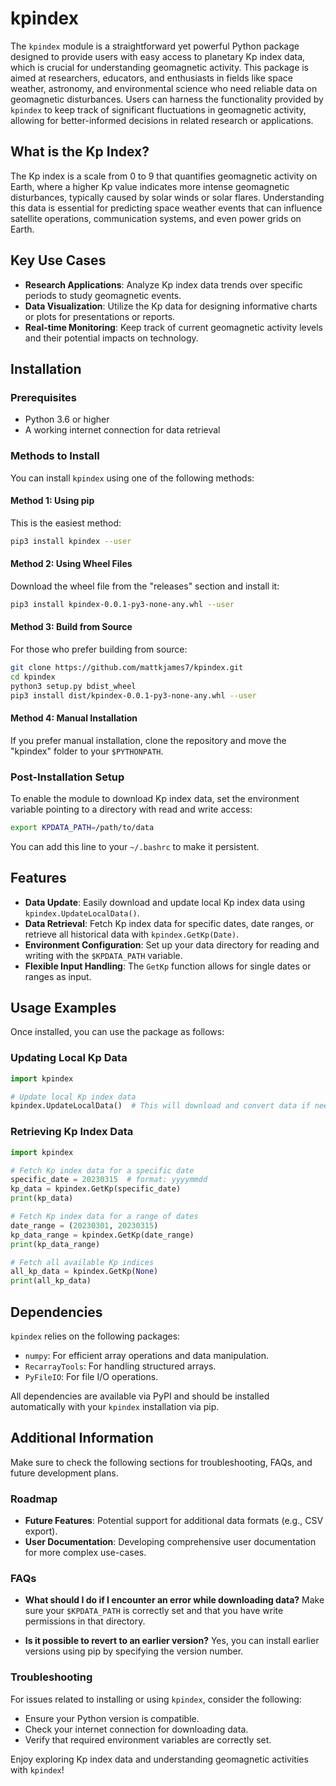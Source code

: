 # kpindex

The `kpindex` module is a straightforward yet powerful Python package designed to provide users with easy access to planetary Kp index data, which is crucial for understanding geomagnetic activity. This package is aimed at researchers, educators, and enthusiasts in fields like space weather, astronomy, and environmental science who need reliable data on geomagnetic disturbances. Users can harness the functionality provided by `kpindex` to keep track of significant fluctuations in geomagnetic activity, allowing for better-informed decisions in related research or applications.

## What is the Kp Index?
The Kp index is a scale from 0 to 9 that quantifies geomagnetic activity on Earth, where a higher Kp value indicates more intense geomagnetic disturbances, typically caused by solar winds or solar flares. Understanding this data is essential for predicting space weather events that can influence satellite operations, communication systems, and even power grids on Earth.

## Key Use Cases
- **Research Applications**: Analyze Kp index data trends over specific periods to study geomagnetic events.
- **Data Visualization**: Utilize the Kp data for designing informative charts or plots for presentations or reports.
- **Real-time Monitoring**: Keep track of current geomagnetic activity levels and their potential impacts on technology.

## Installation
### Prerequisites
- Python 3.6 or higher
- A working internet connection for data retrieval

### Methods to Install
You can install `kpindex` using one of the following methods:

#### Method 1: Using pip
This is the easiest method:
```bash
pip3 install kpindex --user
```

#### Method 2: Using Wheel Files
Download the wheel file from the "releases" section and install it:
```bash
pip3 install kpindex-0.0.1-py3-none-any.whl --user
```

#### Method 3: Build from Source
For those who prefer building from source:
```bash
git clone https://github.com/mattkjames7/kpindex.git
cd kpindex
python3 setup.py bdist_wheel
pip3 install dist/kpindex-0.0.1-py3-none-any.whl --user
```

#### Method 4: Manual Installation
If you prefer manual installation, clone the repository and move the "kpindex" folder to your `$PYTHONPATH`.

### Post-Installation Setup
To enable the module to download Kp index data, set the environment variable pointing to a directory with read and write access:
```bash
export KPDATA_PATH=/path/to/data
```
You can add this line to your `~/.bashrc` to make it persistent.

## Features
- **Data Update**: Easily download and update local Kp index data using `kpindex.UpdateLocalData()`.
- **Data Retrieval**: Fetch Kp index data for specific dates, date ranges, or retrieve all historical data with `kpindex.GetKp(Date)`.
- **Environment Configuration**: Set up your data directory for reading and writing with the `$KPDATA_PATH` variable.
- **Flexible Input Handling**: The `GetKp` function allows for single dates or ranges as input.

## Usage Examples
Once installed, you can use the package as follows:

### Updating Local Kp Data
```python
import kpindex

# Update local Kp index data
kpindex.UpdateLocalData()  # This will download and convert data if needed
```

### Retrieving Kp Index Data
```python
import kpindex

# Fetch Kp index data for a specific date
specific_date = 20230315  # format: yyyymmdd
kp_data = kpindex.GetKp(specific_date)
print(kp_data)

# Fetch Kp index data for a range of dates
date_range = (20230301, 20230315)
kp_data_range = kpindex.GetKp(date_range)
print(kp_data_range)

# Fetch all available Kp indices
all_kp_data = kpindex.GetKp(None)
print(all_kp_data)
```

## Dependencies
`kpindex` relies on the following packages:
- `numpy`: For efficient array operations and data manipulation.
- `RecarrayTools`: For handling structured arrays.
- `PyFileIO`: For file I/O operations.

All dependencies are available via PyPI and should be installed automatically with your `kpindex` installation via pip.

## Additional Information
Make sure to check the following sections for troubleshooting, FAQs, and future development plans.

### Roadmap
- **Future Features**: Potential support for additional data formats (e.g., CSV export).
- **User Documentation**: Developing comprehensive user documentation for more complex use-cases.

### FAQs
- **What should I do if I encounter an error while downloading data?**  Make sure your `$KPDATA_PATH` is correctly set and that you have write permissions in that directory.

- **Is it possible to revert to an earlier version?** Yes, you can install earlier versions using pip by specifying the version number.

### Troubleshooting
For issues related to installing or using `kpindex`, consider the following:
- Ensure your Python version is compatible.
- Check your internet connection for downloading data.
- Verify that required environment variables are correctly set.

Enjoy exploring Kp index data and understanding geomagnetic activities with `kpindex`!